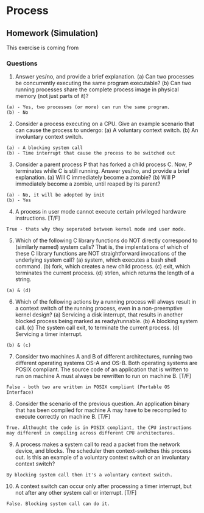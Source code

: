 # Process 

## Homework (Simulation)

This exercise is coming from 

### Questions 
1. Answer yes/no, and provide a brief explanation.
(a) Can two processes be concurrently executing the same program executable?
(b) Can two running processes share the complete process image in physical memory (not just
parts of it)?
```
(a) - Yes, two processes (or more) can run the same program.
(b) - No 
```

2. Consider a process executing on a CPU. Give an example scenario that can cause the process to
undergo:
(a) A voluntary context switch.
(b) An involuntary context switch.
```
(a) - A blocking system call 
(b) - Time interrupt that cause the process to be switched out 
```

3. Consider a parent process P that has forked a child process C. Now, P terminates while C is still
running. Answer yes/no, and provide a brief explanation.
(a) Will C immediately become a zombie?
(b) Will P immediately become a zombie, until reaped by its parent?
```
(a) - No, it will be adopted by init
(b) - Yes
```

4. A process in user mode cannot execute certain privileged hardware instructions. [T/F]
```
True - thats why they seperated between kernel mode and user mode. 
```

5. Which of the following C library functions do NOT directly correspond to (similarly named) system calls? That is, the implentations of which of these C library functions are NOT straightforward
invocations of the underlying system call?
(a) system, which executes a bash shell command.
(b) fork, which creates a new child process.
(c) exit, which terminates the current process.
(d) strlen, which returns the length of a string.
```
(a) & (d) 
```

6. Which of the following actions by a running process will always result in a context switch of the
running process, even in a non-preemptive kernel design?
(a) Servicing a disk interrupt, that results in another blocked process being marked as ready/runnable.
(b) A blocking system call.
(c) The system call exit, to terminate the current process.
(d) Servicing a timer interrupt.
```
(b) & (c) 
```

7. Consider two machines A and B of different architectures, running two different operating systems
OS-A and OS-B. Both operating systems are POSIX compliant. The source code of an application
that is written to run on machine A must always be rewritten to run on machine B. [T/F]
```
False - both two are written in POSIX compliant (Portable OS Interface)
```

8. Consider the scenario of the previous question. An application binary that has been compiled for
machine A may have to be recompiled to execute correctly on machine B. [T/F]
```
True. Althought the code is in POSIX compliant, the CPU instructions may different in compiling across different CPU architectures. 
```

9. A process makes a system call to read a packet from the network device, and blocks. The scheduler
then context-switches this process out. Is this an example of a voluntary context switch or an
involuntary context switch?
```
By blocking system call then it's a voluntary context switch.
```

10.  A context switch can occur only after processing a timer interrupt, but not after any other system
call or interrupt. [T/F]
```
False. Blocking system call can do it. 
```
